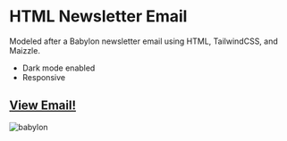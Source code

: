 # HTML Newsletter Email
Modeled after a Babylon newsletter email using HTML, TailwindCSS, and Maizzle.
- Dark mode enabled
- Responsive

## [View Email!](https://babylon-health.netlify.app/)
![babylon](https://user-images.githubusercontent.com/20798984/206273232-743b4fe3-267c-49ba-b6a2-ff0c4cab626e.png)
